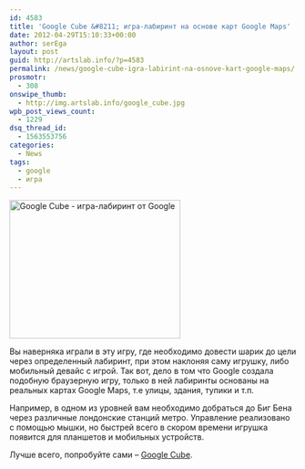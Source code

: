 ```yaml
---
id: 4583
title: 'Google Cube &#8211; игра-лабиринт на основе карт Google Maps'
date: 2012-04-29T15:10:33+00:00
author: serEga
layout: post
guid: http://artslab.info/?p=4583
permalink: /news/google-cube-igra-labirint-na-osnove-kart-google-maps/
prosmotr:
  - 308
onswipe_thumb:
  - http://img.artslab.info/google_cube.jpg
wpb_post_views_count:
  - 1229
dsq_thread_id:
  - 1563553756
categories:
  - News
tags:
  - google
  - игра
---
```

[<img src="http://img.artslab.info/google_cube-300x243.jpg" alt="Google Cube - игра-лабиринт от Google" title="google_cube" width="300" height="243" class="aligncenter size-medium wp-image-4584" srcset="http://img.artslab.info/google_cube-300x243.jpg 300w, http://img.artslab.info/google_cube.jpg 875w" sizes="(max-width: 300px) 100vw, 300px" />](http://img.artslab.info/google_cube.jpg)

Вы наверняка играли в эту игру, где необходимо довести шарик до цели через определенный лабиринт, при этом наклоняя саму игрушку, либо мобильный девайс с игрой. Так вот, дело в том что Google создала подобную браузерную игру, только в ней лабиринты основаны на реальных картах Google Maps, т.е улицы, здания, тупики и т.п.   

  
Например, в одном из уровней вам необходимо добраться до Биг Бена через различные лондонские станций метро. Управление реализовано с помощью мышки, но быстрей всего в скором времени игрушка появится для планшетов и мобильных устройств. 
  
Лучше всего, попробуйте сами &#8211; [Google Cube](http://www.playmapscube.com/).